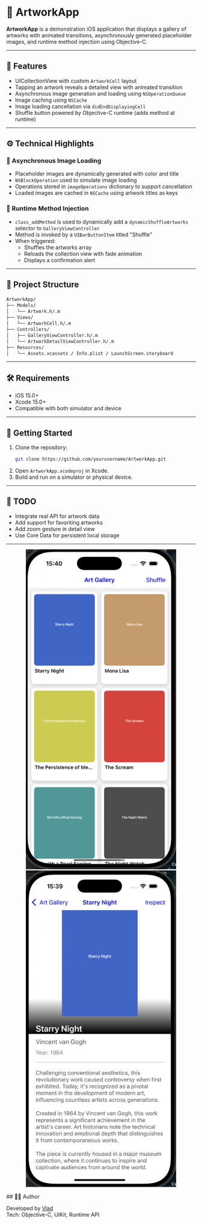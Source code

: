 

# 🎨 ArtworkApp

**ArtworkApp** is a demonstration iOS application that displays a gallery of artworks with animated transitions, asynchronously generated placeholder images, and runtime method injection using Objective-C.

---

## 📱 Features

- UICollectionView with custom `ArtworkCell` layout
- Tapping an artwork reveals a detailed view with animated transition
- Asynchronous image generation and loading using `NSOperationQueue`
- Image caching using `NSCache`
- Image loading cancellation via `didEndDisplayingCell`
- Shuffle button powered by Objective-C runtime (adds method at runtime)

---

## ⚙️ Technical Highlights

### 💾 Asynchronous Image Loading

- Placeholder images are dynamically generated with color and title
- `NSBlockOperation` used to simulate image loading
- Operations stored in `imageOperations` dictionary to support cancellation
- Loaded images are cached in `NSCache` using artwork titles as keys

### 🧠 Runtime Method Injection

- `class_addMethod` is used to dynamically add a `dynamicShuffleArtworks` selector to `GalleryViewController`
- Method is invoked by a `UIBarButtonItem` titled "Shuffle"
- When triggered:
  - Shuffles the artworks array
  - Reloads the collection view with fade animation
  - Displays a confirmation alert

---

## 🧩 Project Structure

```
ArtworkApp/
├── Models/
│   └── Artwork.h/.m
├── Views/
│   └── ArtworkCell.h/.m
├── Controllers/
│   ├── GalleryViewController.h/.m
│   └── ArtworkDetailViewController.h/.m
├── Resources/
│   └── Assets.xcassets / Info.plist / LaunchScreen.storyboard
```

---

## 🛠 Requirements

- iOS 15.0+
- Xcode 15.0+
- Compatible with both simulator and device

---

## 🚀 Getting Started

1. Clone the repository:
   ```bash
   git clone https://github.com/yourusername/ArtworkApp.git
   ```
2. Open `ArtworkApp.xcodeproj` in Xcode.
3. Build and run on a simulator or physical device.

---

## 🧪 TODO

- Integrate real API for artwork data
- Add support for favoriting artworks
- Add zoom gesture in detail view
- Use Core Data for persistent local storage

---
<p align="center">
  <img src="Assets/main_screen.png" alt="Main Screen" width="400"/>  <img src="Assets/detail_view.png" alt="Detail View" width="400"/>
  <br/>
 
</p>
## 👨‍💻 Author

Developed by [Vlad](https://github.com/Vlad-tdk)  
Tech: Objective-C, UIKit, Runtime API
